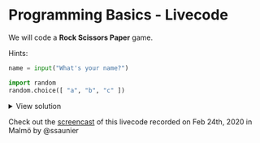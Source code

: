 # Programming Basics - Livecode

We will code a **Rock Scissors Paper** game.

Hints:

```python
name = input("What's your name?")

import random
random.choice([ "a", "b", "c" ])
```

<details><summary markdown='span'>View solution
</summary>

```python
import random

HANDS = ["ROCK", "SCISSORS", "PAPER"]
MAX_SCORE = 3

player_score = 0
computer_score = 0

while player_score < MAX_SCORE and computer_score < MAX_SCORE:
    print(f"Possible hands: {', '.join(HANDS)}")
    player_hand = input("What do you choose?\n> ")
    if player_hand not in HANDS:
        print("Wrong input. Please try again")
        continue

    computer_hand = random.choice(HANDS)
    print(f"Computer played {computer_hand}")

    if player_hand == computer_hand:
        print("Draw!")
    elif (player_hand == "ROCK" and computer_hand == "SCISSORS") or \
        (player_hand == "PAPER" and computer_hand == "ROCK") or \
        (player_hand == "SCISSORS" and computer_hand == "PAPER"):
        player_score += 1
        print("You win this one")
    else:
        computer_score += 1
        print("You lose this one")

    print(f"Player score: {player_score} - Computer score: {computer_score}")

if player_score > computer_score:
    print("You won! :-)")
else:
    print("Sorry, computer won :-(")
```

</details>

Check out the [screencast](https://vimeo.com/393470211/23b5e8e25b) of this livecode recorded on Feb 24th, 2020 in Malmö by @ssaunier
